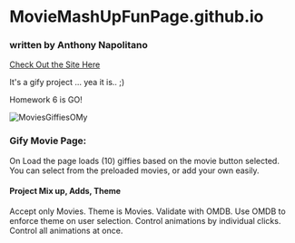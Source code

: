 # MovieMashUpFunPage.github.io
### written by Anthony Napolitano
[Check Out the Site Here](https://anap73.github.io/MovieMashUpFunPage.github.io/)

It's a gify project ...  yea it is.. ;)

Homework 6 is GO!

![MoviesGiffiesOMy](https://github.com/aNap73/MovieMashUpFunPage.github.io/blob/master/assets/images/Movie.gif)


### Gify Movie Page:
On Load the page loads (10) giffies based on the movie button selected.
You can select from the preloaded movies, or add your own easily.
 
#### Project Mix up, Adds, Theme

Accept only Movies. Theme is Movies.
Validate with OMDB. Use OMDB to enforce theme on user selection.
Control animations by individual clicks.
Control all animations at once.